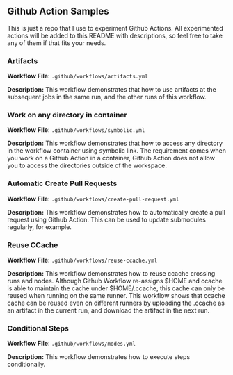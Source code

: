 ## Github Action Samples
This is just a repo that I use to experiment Github Actions.
All experimented actions will be added to this README with descriptions, so feel free to take any of them if that fits your needs.

### Artifacts
**Workflow File**: `.github/workflows/artifacts.yml`

**Description:** This workflow demonstrates that how to use artifacts at the subsequent jobs in the same run, and the other runs of this workflow.

### Work on any directory in container
**Workflow File**: `.github/workflows/symbolic.yml`

**Description:** This workflow demonstrates that how to access any directory in the workflow container using symbolic link. The requirement comes when you work on a Github Action in a container, Github Action does not allow you to access the directories outside of the workspace.

### Automatic Create Pull Requests
**Workflow File**: `.github/workflows/create-pull-request.yml`

**Description:** This workflow demonstrates how to automatically create a pull request using Github Action. This can be used to update submodules regularly, for example.

### Reuse CCache
**Workflow File**: `.github/workflows/reuse-ccache.yml`

**Description:** This workflow demonstrates how to reuse ccache crossing runs and nodes. Although Github Workflow re-assigns $HOME and ccache is able to maintain the cache under $HOME/.ccache, this cache can only be reused when running on the same runner. This workflow shows that ccache cache can be reused even on different runners by uploading the .ccache as an artifact in the current run, and download the artifact in the next run.

### Conditional Steps
**Workflow File**: `.github/workflows/modes.yml`

**Description:** This workflow demonstrates how to execute steps conditionally.
